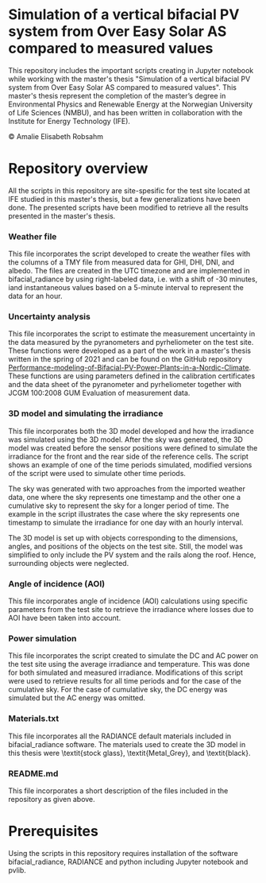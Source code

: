 # Simulation of a vertical bifacial PV system from Over Easy Solar AS compared to measured values

This repository includes the important scripts creating in Jupyter notebook while working with the master's thesis "Simulation of a vertical bifacial PV system from Over Easy Solar AS compared to measured values". This master's thesis represent the completion of the master’s degree in Environmental Physics and Renewable Energy at the Norwegian University of Life Sciences (NMBU), and has been written in collaboration with the Institute
for Energy Technology (IFE).

© Amalie Elisabeth Robsahm

# Repository overview
All the scripts in this repository are site-spesific for the test site located at IFE studied in this master's thesis, but a few generalizations have been done. The presented scripts have been modified to retrieve all the results presented in the master's thesis.


### Weather file
This file incorporates the script developed to create the weather files with the columns of a TMY file from measured data for GHI, DHI, DNI, and albedo. The files are created in the UTC timezone and are implemented in bifacial\_radiance by using right-labeled data, i.e. with a shift of -30 minutes, iand instantaneous values based on a 5-minute interval to represent the data for an hour. 

### Uncertainty analysis
This file incorporates the script to estimate the measurement uncertainty in the data measured by the pyranometers and pyrheliometer on the test site. These functions were developed as a part of the work in a master's thesis written in the spring of 2021 and can be found on the GitHub repository [Performance-modeling-of-Bifacial-PV-Power-Plants-in-a-Nordic-Climate](https://github.com/Dina-CM/Performance-modeling-of-Bifacial-PV-Power-Plants-in-a-Nordic-Climate). These functions are using parameters defined in the calibration certificates and the data sheet of the pyranometer and pyrheliometer together with JCGM 100:2008 GUM Evaluation of measurement data.

### 3D model and simulating the irradiance
This file incorporates both the 3D model developed and how the irradiance was simulated using the 3D model. After the sky was generated, the 3D model was created before the sensor positions were defined to simulate the irradiance for the front and the rear side of the reference cells. The script shows an example of one of the time periods simulated, modified versions of the script were used to simulate other time periods. 

The sky was generated with two approaches from the imported weather data, one where the sky represents one timestamp and the other one a cumulative sky to represent the sky for a longer period of time. The example in the script illustrates the case where the sky represents one timestamp to simulate the irradiance for one day with an hourly interval.   

The 3D model is set up with objects corresponding to the dimensions, angles, and positions of the objects on the test site. Still, the model was simplified to only include the PV system and the rails along the roof. Hence, surrounding objects were neglected.

### Angle of incidence (AOI)
This file incorporates angle of incidence (AOI) calculations using specific parameters from the test site to retrieve the irradiance where losses due to AOI have been taken into account.

### Power simulation
This file incorporates the script created to simulate the DC and AC power on the test site using the average irradiance and temperature. This was done for both simulated and measured irradiance. Modifications of this script were used to retrieve results for all time periods and for the case of the cumulative sky. For the case of cumulative sky, the DC energy was simulated but the AC energy was omitted.

### Materials.txt
This file incorporates all the RADIANCE default materials included in bifacial\_radiance software. The materials used to create the 3D model in this thesis were \textit{stock glass}, \textit{Metal\_Grey}, and \textit{black}.

### README.md
This file incorporates a short description of the files included in the repository as given above.

# Prerequisites
Using the scripts in this repository requires installation of the software bifacial_radiance, RADIANCE and python including Jupyter notebook and pvlib.

